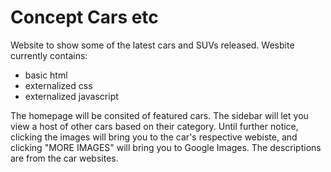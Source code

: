# Concept Cars etc

Website to show some of the latest cars and SUVs released. Wesbite currently contains:
- basic html
- externalized css
- externalized javascript

The homepage will be consited of featured cars. The sidebar will let you view a host of other cars based on their category. Until further notice, clicking the images will bring you to the car's respective webiste, and clicking "MORE IMAGES" will bring you to Google Images. The descriptions are from the car websites.
